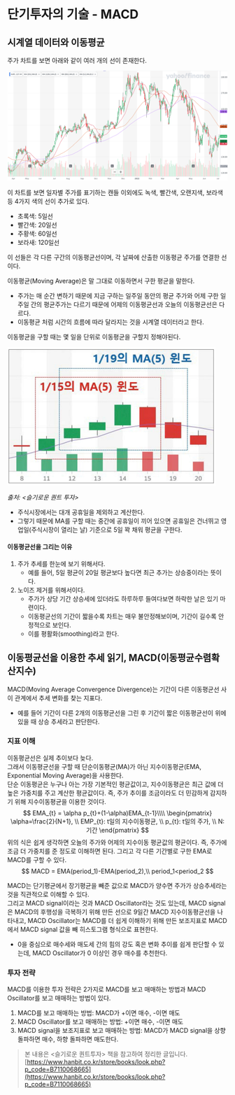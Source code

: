 # 단기투자의 기술 - MACD

## 시계열 데이터와 이동평균

주가 차트를 보면 아래와 같이 여러 개의 선이 존재한다.

![APPL_shortcut](/assets/images/posts/Finance/quant_macd/APPL_chart.png)

이 차트를 보면 일자별 주가를 표기하는 캔들 이외에도 녹색, 빨간색, 오랜지색, 보라색 등 4가지 색의 선이 추가로 있다.
- 초록색: 5일선
- 빨간색: 20일선
- 주황색: 60일선
- 보라새: 120일선

이 선들은 각 다른 구간의 이동평균선이며, 각 날짜에 산출한 이동평균 주가를 연결한 선이다. 

이동평균(Moving Average)은 말 그대로 이동하면서 구한 평균을 말한다.
- 주가는 매 순간 변하기 때문에 지금 구하는 일주일 동안의 평균 주가와 어제 구한 일주일 간의 평균주가는 다르기 때문에 어제의 이동평균선과 오늘의 이동평균선은 다르다.
- 이동평균 처럼 시간의 흐름에 따라 달라지는 것을 시계열 데이터라고 한다.

이동평균을 구할 때는 몇 일을 단위로 이동평균을 구할지 정해야된다.



![MA_window](/assets/images/posts/Finance/quant_macd/MA_window.png)

*출처: <슬기로운 퀀트 투자>*

- 주식시장에서는 대개 공휴일을 제외하고 계산한다. 
- 그렇기 때문에 MA를 구할 때는 중간에 공휴일이 끼어 있으면 공휴일은 건너뛰고 영업일(주식시장이 열리는 날) 기준으로 5일 꽉 채워 평균을 구한다.


#### 이동평균선을 그리는 이유
1. 주가 추세를 한눈에 보기 위해서다.
    - 예를 들어, 5일 평균이 20일 평균보다 높다면 최근 추가는 상승중이라는 뜻이다.  
2. 노이즈 제거를 위해서이다.
    - 주가가 상당 기간 상승세에 있더라도 하루하루 들여다보면 하락한 날은 있기 마련이다.
    - 이동평균선의 기간이 짧을수록 차트는 매우 불안정해보이며, 기간이 길수록 안정적으로 보인다.
    - 이를 평활화(smoothing)라고 한다.

## 이동평균선을 이용한 추세 읽기, MACD(이동평균수렴확산지수)
MACD(Moving Average Convergence Divergence)는 기간이 다른 이동평균선 사이 관계에서 추세 변화를 찾는 지표다. 
- 예를 들어 기간이 다른 2개의 이동평균선을 그린 후 기간이 짧은 이동평균선이 위에 있을 때 상승 추세라고 판단한다.
### 지표 이해
이동평균선은 실제 추이보다 늦다.<br>
그래서 이동평균선을 구할 때 단순이동평균(MA)가 아닌 지수이동평균(EMA, Exponential Moving Average)을 사용한다. <br>
단순 이동평균은 누구나 아는 가장 기본적인 평균값이고, 지수이동평균은 최근 값에 더 높은 가중치를 주고 계산한 평균값이다. 즉, 주가 추이를 조금이라도 더 민감하게 감지하기 위해 지수이동평균을 이용한 것이다.
$$
EMA_{t} = \alpha p_{t}+(1-\alpha)EMA_{t-1}\\\\
\begin{pmatrix}
\alpha=\frac{2}{N+1}, \\
EMP_{t}: t일의 지수이동평균, \\
p_{t}: t일의 주가, \\
N: 기간
\end{pmatrix}
$$
위의 식은 쉽게 생각하면 오늘의 주가와 어제의 지수이동 평균값의 평균이다. 즉, 주가에 조금 더 가중치를 준 정도로 이해하면 된다. 
그리고 각 다른 기간별로 구한 EMA로 MACD를 구할 수 있다.
$$
MACD = EMA(period_1)-EMA(period_2),\\ period_1<period_2
$$

MACD는 단기평균에서 장기평균을 빼준 값으로 MACD가 양수면 주가가 상승추세라는 것을 직관적으로 이해할 수 있다.<br>
그리고 MACD signal이라는 것과 MACD Oscillator라는 것도 있는데, MACD signal은 MACD의 후행성을 극복하기 위해 만든 선으로 9일간 MACD 지수이동평균선을 나타내고, MACD Oscillator는 MACD를 더 쉽게 이해하기 위해 만든 보조지표로 MACD에서 MACD signal 값을 빼 히스토그램 형식으로 표현한다.
- 0을 중심으로 매수세와 매도세 간의 힘의 강도 혹은 변화 추이를 쉽게 판단할 수 있는데, MACD Oscillator가 0 이상인 경우 매수를 추천한다.


### 투자 전략
MACD를 이용한 투자 전략은 2가지로 MACD를 보고 매매하는 방법과 MACD Oscillator를 보고 매매하는 방법이 있다.
1. MACD를 보고 매매하는 방법: MACD가 +이면 매수, -이면 매도
2. MACD Oscillator를 보고 매매하는 방법: +이면 매수, -이면 매도
3. MACD signal을 보조지표로 보고 매매하는 방법: MACD가 MACD signal을 상향 돌파하면 매수, 하향 돌파하면 매도한다.


> 본 내용은 <슬기로운 퀀트투자> 책을 참고하여 정리한 글입니다. <br>
[https://www.hanbit.co.kr/store/books/look.php?p_code=B7110068665](https://www.hanbit.co.kr/store/books/look.php?p_code=B7110068665)
> 